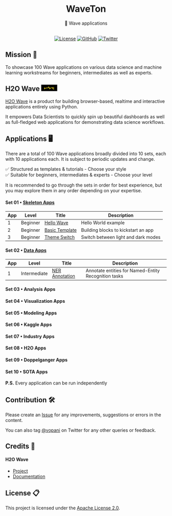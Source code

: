 <div align='center'>

<h1>WaveTon</h1>
💯 Wave applications

<br>
<br>

[![License](https://img.shields.io/badge/license-Apache%202.0-blue.svg?logo=apache)](https://github.com/vopani/waveton/blob/master/LICENSE)
[![GitHub](https://img.shields.io/github/stars/vopani/waveton?color=yellowgreen&logo=github)](https://img.shields.io/github/stars/vopani/waveton?color=yellowgreen&logo=github)
[![Twitter](https://img.shields.io/twitter/follow/vopani)](https://twitter.com/vopani)

</div>

## Mission 🚀
To showcase 100 Wave applications on various data science and machine learning workstreams for beginners, intermediates as well as experts.

<h2>H2O Wave <img src="https://raw.githubusercontent.com/h2oai/wave/master/assets/brand/wave-type-black.png" width="50px"></img></h2>

[H2O Wave](https://github.com/h2oai/wave) is a product for building browser-based, realtime and interactive applications entirely using Python.

It empowers Data Scientists to quickly spin up beautiful dashboards as well as full-fledged web applications for demonstrating data science workflows.

## Applications 🖥️
There are a total of 100 Wave applications broadly divided into 10 sets, each with 10 applications each. It is subject to periodic updates and change.

✅ Structured as templates & tutorials - Choose your style   
✅ Suitable for beginners, intermediates & experts - Choose your level   

It is recommended to go through the sets in order for best experience, but you may explore them in any order depending on your expertise.

#### Set 01 • [Skeleton Apps](https://github.com/vopani/waveton/tree/main/applications/skeleton_apps)
| App | Level        | Title | Description |
| --- | ------------ | ----- | ----------- |
| 1   | Beginner     | [Hello Wave](https://github.com/vopani/waveton/tree/main/apps/skeleton_apps/hello_wave) | Hello World example |
| 2   | Beginner     | [Basic Template](https://github.com/vopani/waveton/tree/main/apps/skeleton_apps/basic_template) | Building blocks to kickstart an app |
| 3   | Beginner     | [Theme Switch](https://github.com/vopani/waveton/tree/main/apps/skeleton_apps/theme_switch) | Switch between light and dark modes |

#### Set 02 • [Data Apps](https://github.com/vopani/waveton/tree/main/apps/data_apps)
| App | Level        | Title | Description |
| --- | ------------ | ----- | ----------- |
| 1   | Intermediate | [NER Annotation](https://github.com/vopani/waveton/tree/main/apps/data_apps/ner_annotation) | Annotate entities for Named-Entity Recognition tasks |

#### Set 03 • Analysis Apps

#### Set 04 • Visualization Apps

#### Set 05 • Modeling Apps

#### Set 06 • Kaggle Apps

#### Set 07 • Industry Apps

#### Set 08 • H2O Apps

#### Set 09 • Doppelganger Apps

#### Set 10 • SOTA Apps

**P.S.** Every application can be run independently

## Contribution 🛠️
Please create an [Issue](https://github.com/vopani/waveton/issues) for any improvements, suggestions or errors in the content.

You can also tag [@vopani](https://twitter.com/vopani) on Twitter for any other queries or feedback.

## Credits 🙏

#### H2O Wave

* [Project](https://github.com/h2oai/wave)
* [Documentation](https://wave.h2o.ai)

## License 📋
This project is licensed under the [Apache License 2.0](https://github.com/vopani/jaxton/blob/master/LICENSE).
